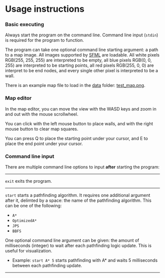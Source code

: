 # Usage instructions

### Basic executing
Always start the program on the command line. Command line input (`stdin`) is required for the program to function.

The program can take one optional command line starting argument: a path to a map image. All images supported by [SFML](https://www.sfml-dev.org/documentation/2.6.1/classsf_1_1Image.php#a9e4f2aa8e36d0cabde5ed5a4ef80290b) are loadable. All white pixels RGB(255, 255, 255) are interpreted to be empty, all blue pixels RGB(0, 0, 255) are interpreted to be starting points, all red pixels RGB(255, 0, 0) are interpret to be end nodes, and every single other pixel is interpreted to be a wall.

There is an example map file to load in the [data](../data/) folder: [test_map.png](../data/test_map.png).

### Map editor
In the map editor, you can move the view with the WASD keys and zoom in and out with the mouse scrollwheel.

You can click with the left mouse button to place walls, and with the right mouse button to clear map squares.

You can press Q to place the starting point under your cursor, and E to place the end point under your cursor.

### Command line input

There are multiple command line options to input **after** starting the program:

<hr>

`exit` exits the program.

<hr>

`start` starts a pathfinding algorithm. It requires one additional argument after it, delimted by a space: the name of the pathfinding algorithm. This can be one of the following: 
* `A*`
* `OptimizedA*`
* `JPS`
* `BBFS`

One optional command line argument can be given: the amount of milliseconds (integer) to wait after each pathfinding logic update. This is useful for visualization.
* Example: `start A* 5` starts pathfinding with A* and waits 5 milliseconds between each pathfinding update.

<hr>